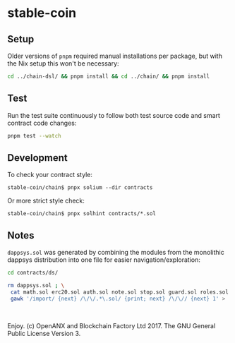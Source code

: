 # stable-coin

## Setup

Older versions of `pnpm` required manual installations per package,
but with the Nix setup this won't be necessary:

```bash
cd ../chain-dsl/ && pnpm install && cd ../chain/ && pnpm install
```

## Test

Run the test suite continuously to follow both test source code and
smart contract code changes:

```bash
pnpm test --watch
```


## Development

To check your contract style:
```
stable-coin/chain$ pnpx solium --dir contracts
```

Or more strict style check:
```
stable-coin/chain$ pnpx solhint contracts/*.sol
```

## Notes

`dappsys.sol` was generated by combining the modules
from the monolithic dappsys distribution
into one file for easier navigation/exploration:

```bash
cd contracts/ds/

rm dappsys.sol ; \
 cat math.sol erc20.sol auth.sol note.sol stop.sol guard.sol roles.sol base.sol token.sol multivault.sol vault.sol exec.sol thing.sol | \
 gawk '/import/ {next} /\/\/.*\.sol/ {print; next} /\/\// {next} 1' > ../dappsys.sol 
```
<br />

Enjoy. (c) OpenANX and Blockchain Factory Ltd 2017. The GNU General Public License Version 3.
